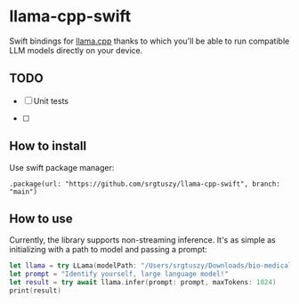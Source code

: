 # llama-cpp-swift

Swift bindings for [llama.cpp](https://github.com/ggerganov/llama.cpp) thanks to which you'll be able to run compatible LLM models directly on your device.

## TODO

- [ ] Unit tests

- [ ] 

## How to install

Use swift package manager:

```
.package(url: "https://github.com/srgtuszy/llama-cpp-swift", branch: "main")
```

## How to use

Currently, the library supports non-streaming inference. It's as simple as initializing with a path to model and passing a prompt:

```swift
let llama = try LLama(modelPath: "/Users/srgtuszy/Downloads/bio-medical-llama-3-8b-q4_k_m.gguf")
let prompt = "Identify yourself, large language model!"
let result = try await llama.infer(prompt: prompt, maxTokens: 1024)
print(result)
```
